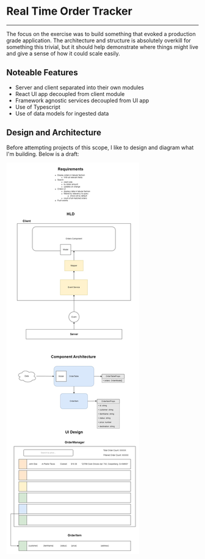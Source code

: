 # Real Time Order Tracker
___

The focus on the exercise was to build something that evoked a production grade application. The architecture and structure is absolutely overkill for something this trivial, but it should help demonstrate where things might live and give a sense of how it could scale easily.

## Noteable Features

- Server and client separated into their own modules
- React UI app decoupled from client module
- Framework agnostic services decoupled from UI app
- Use of Typescript
- Use of data models for ingested data

## Design and Architecture

Before attempting projects of this scope, I like to design and diagram what I'm building. Below is a draft:

![real-time-order-app.jpg](real-time-order-app.jpg)
